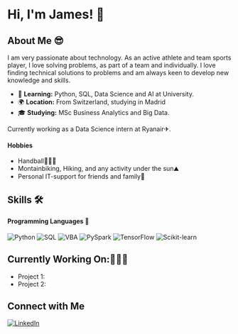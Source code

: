 # Hi, I'm James! 👋


## About Me 😎
I am very passionate about technology. As an active athlete and team sports player, I love solving problems, as part of a team and individually. I love finding technical solutions to problems and am always keen to develop new knowledge and skills.
-  🌱 **Learning:** Python, SQL, Data Science and AI at University.
-  🌍 **Location:** From Switzerland, studying in Madrid
-  🎓 **Studying:** MSc Business Analytics and Big Data.

Currently working as a Data Science intern at Ryanair✈.


#### Hobbies
- Handball🤾🏼‍♂️
- Montainbiking, Hiking, and any activity under the sun⛰️
- Personal IT-support for friends and family🤖


## Skills 🛠️
#### Programming Languages 🤖
![Python](https://img.shields.io/badge/-Python-3776AB?logo=python&logoColor=white&style=for-the-badge)
![SQL](https://img.shields.io/badge/-SQL-00C7B7?logo=postgresql&logoColor=black&style=for-the-badge)
![VBA](https://img.shields.io/badge/-VBA-217346?logo=microsoft&logoColor=white&style=for-the-badge)
![PySpark](https://img.shields.io/badge/PySpark-E25A1C?style=for-the-badge&logo=apache-spark&logoColor=white)
![TensorFlow](https://img.shields.io/badge/TensorFlow-FF6F00?style=for-the-badge&logo=tensorflow&logoColor=white)
![Scikit-learn](https://img.shields.io/badge/Scikit--learn-F7931E?style=for-the-badge&logo=scikit-learn&logoColor=white)


## Currently Working On:👷🏻‍♂️
- Project 1:
- Project 2:

## Connect with Me
[![LinkedIn](https://img.shields.io/badge/-LinkedIn-0A66C2?logo=LinkedIn&logoColor=white&style=for-the-badge)]([https://www.linkedin.com/in/james-clayfield/])

